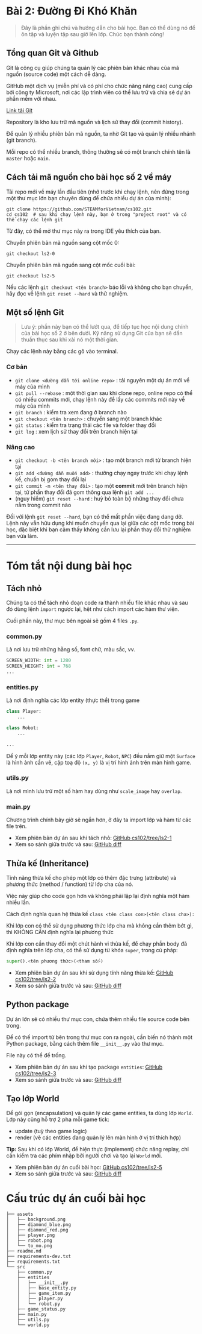 # Bài 2: Đường Đi Khó Khăn

> Đây là phần ghi chú và hướng dẫn cho bài học. Bạn có thể dùng nó để ôn tập và luyện tập sau giờ lên lớp.
> Chúc bạn thành công! 

## Tổng quan Git và Github

Git là công cụ giúp chúng ta quản lý các phiên bản khác nhau của mã nguồn (source code) một cách dễ dàng. 

GitHub một dịch vụ (miễn phí và có phí cho chức năng nâng cao) cung cấp bởi công ty Microsoft, nơi các lập trình viên
có thể lưu trữ và chia sẻ dự án phần mềm với nhau.

[Link tải Git](https://git-scm.com/downloads)

Repository là kho lưu trữ mã nguồn và lịch sử thay đổi (commit history). 

Để quản lý nhiều phiên bản mã nguồn, ta nhờ Git tạo và quản lý nhiều nhánh (git branch).

Mỗi repo có thể nhiều branch, thông thường sẽ có một branch chính tên là `master` hoặc `main`.

## Cách tải mã nguồn cho bài học số 2 về máy

Tải repo mới về máy lần đầu tiên (nhớ trước khi chạy lệnh, nên đứng trong một thư mục lớn bạn chuyên dùng để chứa nhiều dự án của mình):

```shell
git clone https://github.com/STEAMforVietnam/cs102.git
cd cs102  # sau khi chạy lệnh này, bạn ở trong "project root" và có thể chạy các lệnh git
```

Từ đây, có thể mở thư mục này ra trong IDE yêu thích của bạn.

Chuyển phiên bản mã nguồn sang cột mốc 0:

```shell
git checkout ls2-0
```

Chuyển phiên bản mã nguồn sang cột mốc cuối bài:

```shell
git checkout ls2-5
```

Nếu các lệnh `git checkout <tên branch>` báo lỗi và không cho bạn chuyển, hãy đọc về lệnh `git reset --hard` và thử nghiệm.

## Một số lệnh Git

> Lưu ý: phần này bạn có thể lướt qua, để tiếp tục học nội dung chính của bài học số 2 ở bên dưới. 
> Kỹ năng sử dụng Git của bạn sẽ dần thuần thục sau khi xài nó một thời gian.

Chạy các lệnh này bằng các gõ vào terminal. 

### Cơ bản
- `git clone <đường dẫn tới online repo>` : tải nguyên một dự án mới về máy của mình
- `git pull --rebase` : một thời gian sau khi clone repo, online repo có thể có nhiều commits mới, chạy lệnh này để lấy các commits mới này về máy của mình
- `git branch` : kiểm tra xem đang ở branch nào
- `git checkout <tên branch>` : chuyển sang một branch khác
- `git status` : kiểm tra trạng thái các file và folder thay đổi
- `git log` : xem lịch sử thay đổi trên branch hiện tại

### Nâng cao

- `git checkout -b <tên branch mới>` : tạo một branch mới từ branch hiện tại
- `git add <đường dẫn muốn add>` : thường chạy ngay trước khi chạy lệnh kế, chuẩn bị gom thay đổi lại
- `git commit -m <tên thay đổi>` : tạo một **commit** mới trên branch hiện tại, từ phần thay đổi đã gom thông qua lệnh `git add ...`
- (nguy hiểm) `git reset --hard` : huỷ bỏ toàn bộ những thay đổi chưa nằm trong commit nào

Đối với lệnh `git reset --hard`, bạn có thể mất phần việc đang dang dở. Lệnh này vẫn hữu dụng khi muốn chuyển qua lại
giữa các cột mốc trong bài học, đặc biệt khi bạn cảm thấy không cần lưu lại phần thay đổi thử nghiệm bạn vừa làm. 

---

# Tóm tắt nội dung bài học

## Tách nhỏ

Chúng ta có thể tách nhỏ đoạn code ra thành nhiểu file khác nhau và sau đó dùng lệnh `import` ngược lại, hệt như
cách import các hàm thư viện.

Cuối phần này, thư mục bên ngoài sẽ gồm 4 files `.py`.

### common.py

Là nơi lưu trữ những hằng số, font chữ, màu sắc, vv.
 
```python
SCREEN_WIDTH: int = 1280
SCREEN_HEIGHT: int = 768
...
```

### entities.py

Là nơi định nghĩa các lớp entity (thực thể) trong game

```python
class Player:
    ...

class Robot:
    ...

...
```

Để ý mỗi lớp entity này (các lớp `Player`, `Robot`, `NPC`) đều nắm giữ một `Surface` là hình ảnh cần vẽ, cặp toạ độ `(x, y)`
là vị trí hình ảnh trên màn hình game.

### utils.py

Là nơi mình lưu trữ một số hàm hay dùng như `scale_image` hay `overlap`.

### main.py

Chương trình chính bây giờ sẽ ngắn hơn, ở đây ta import lớp và hàm từ các file trên.

* Xem phiên bản dự án sau khi tách nhỏ: [GitHub cs102/tree/ls2-1](https://github.com/STEAMforVietnam/cs102/tree/ls2-1)
* Xem so sánh giữa trước và sau: [GitHub diff](https://github.com/STEAMforVietnam/cs102/compare/ls2-0...ls2-1)

## Thừa kế (Inheritance)

Tính năng thừa kế cho phép một lớp có thêm đặc trưng (attribute) và phương thức (method / function) từ lớp cha của nó.

Việc này giúp cho code gọn hơn và không phải lặp lại định nghĩa một hàm nhiều lần.

Cách định nghĩa quan hệ thừa kế `class <tên class con>(<tên class cha>):`

Khi lớp con có thể sử dụng phương thức lớp cha mà không cần thêm bớt gì, thì KHÔNG CẦN định nghĩa lại phương thức

Khi lớp con cần thay đổi một chút hành vi thừa kế, để chạy phần body đã định nghĩa trên lớp cha, có thể sử dụng từ khóa `super`, trong cú pháp:

```python
super().<tên phương thức>(<tham số>)
```

* Xem phiên bản dự án sau khi sử dụng tính năng thừa kế: [GitHub cs102/tree/ls2-2](https://github.com/STEAMforVietnam/cs102/tree/ls2-2)
* Xem so sánh giữa trước và sau: [GitHub diff](https://github.com/STEAMforVietnam/cs102/compare/ls2-1...ls2-2)

## Python package

Dự án lớn sẽ có nhiều thư mục con, chứa thêm nhiều file source code bên trong.

Để có thể import từ bên trong thư mục con ra ngoài, cần biến nó thành một Python package, bằng cách thêm file `__init__.py` vào thư mục.

File này có thể để trống.

* Xem phiên bản dự án sau khi tạo package `entities`: [GitHub cs102/tree/ls2-3](https://github.com/STEAMforVietnam/cs102/tree/ls2-3)
* Xem so sánh giữa trước và sau: [GitHub diff](https://github.com/STEAMforVietnam/cs102/compare/ls2-2...ls2-3)

## Tạo lớp World

Để gói gọn (encapsulation) và quản lý các game entities, ta dùng lớp `World`. Lớp này cũng hỗ trợ 2 pha mỗi game tick:

* update (tuỳ theo game logic)
* render (vẽ các entities đang quản lý lên màn hình ở vị trí thích hợp) 

**Tip:** Sau khi có lớp World, để hiện thực (implement) chức năng replay, chỉ cần kiểm tra các phím nhập bởi người chơi
và tạo lại `World` mới.

* Xem phiên bản dự án cuối bài học: [GitHub cs102/tree/ls2-5](https://github.com/STEAMforVietnam/cs102/tree/ls2-5)
* Xem so sánh giữa trước và sau: [GitHub diff](https://github.com/STEAMforVietnam/cs102/compare/ls2-3...ls2-5)

# Cấu trúc dự án cuối bài học

```shell
├── assets
│   ├── background.png
│   ├── diamond_blue.png
│   ├── diamond_red.png
│   ├── player.png
│   ├── robot.png
│   └── to_mo.png
├── readme.md
├── requirements-dev.txt
├── requirements.txt
└── src
    ├── common.py
    ├── entities
    │   ├── __init__.py
    │   ├── base_entity.py
    │   ├── game_item.py
    │   ├── player.py
    │   └── robot.py
    ├── game_status.py
    ├── main.py
    ├── utils.py
    └── world.py
```